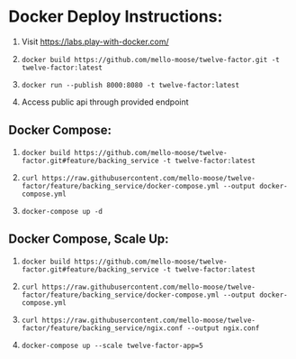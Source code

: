 # Docker Deploy Instructions:

1. Visit https://labs.play-with-docker.com/

1. `docker build https://github.com/mello-moose/twelve-factor.git -t twelve-factor:latest`

1. `docker run --publish 8000:8080 -t twelve-factor:latest`

1. Access public api through provided endpoint

## Docker Compose:

1. `docker build https://github.com/mello-moose/twelve-factor.git#feature/backing_service -t twelve-factor:latest`

1. `curl https://raw.githubusercontent.com/mello-moose/twelve-factor/feature/backing_service/docker-compose.yml --output docker-compose.yml`

1. `docker-compose up -d`

## Docker Compose, Scale Up:

1. `docker build https://github.com/mello-moose/twelve-factor.git#feature/backing_service -t twelve-factor:latest`

1. `curl https://raw.githubusercontent.com/mello-moose/twelve-factor/feature/backing_service/docker-compose.yml --output docker-compose.yml`

1. `curl https://raw.githubusercontent.com/mello-moose/twelve-factor/feature/backing_service/ngix.conf --output ngix.conf`

1. `docker-compose up --scale twelve-factor-app=5`
